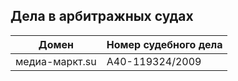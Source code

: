 


## Дела в арбитражных судах

| Домен | Номер судебного дела |
| --- | --- |
| медиа-маркт.su	|	А40-119324/2009 |
